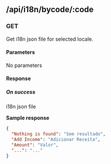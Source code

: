 ## /api/i18n/bycode/:code
### GET

Get i18n json file for selected locale.

#### Parameters
No parameters

#### Response
##### On success

i18n json file

**Sample response**

```json
{
  "Nothing is found": "Sem resultado",
  "Add Income": "Adicionar Receita",
  "Amount": "Valor",
  "...": "..."
}
```

